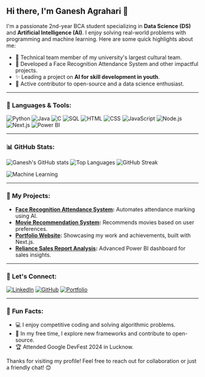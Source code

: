 ## Hi there, I'm **Ganesh Agrahari** 👋

I'm a passionate 2nd-year BCA student specializing in **Data Science (DS)** and **Artificial Intelligence (AI)**. I enjoy solving real-world problems with programming and machine learning. Here are some quick highlights about me:

- 🚀 Technical team member of my university's largest cultural team.
- 🌟 Developed a Face Recognition Attendance System and other impactful projects.
- ✨ Leading a project on **AI for skill development in youth**.
- 📌 Active contributor to open-source and a data science enthusiast.

---

### 🔧 **Languages & Tools:**

![Python](https://img.shields.io/badge/Python-3670A0?style=for-the-badge&logo=python&logoColor=ffdd54)
![Java](https://img.shields.io/badge/Java-ED8B00?style=for-the-badge&logo=java&logoColor=white)
![C](https://img.shields.io/badge/C-00599C?style=for-the-badge&logo=c&logoColor=white)
![SQL](https://img.shields.io/badge/SQL-316192?style=for-the-badge&logo=sqlite&logoColor=white)
![HTML](https://img.shields.io/badge/HTML5-E34F26?style=for-the-badge&logo=html5&logoColor=white)
![CSS](https://img.shields.io/badge/CSS3-1572B6?style=for-the-badge&logo=css3&logoColor=white)
![JavaScript](https://img.shields.io/badge/JavaScript-F7DF1E?style=for-the-badge&logo=javascript&logoColor=black)
![Node.js](https://img.shields.io/badge/Node.js-339933?style=for-the-badge&logo=nodedotjs&logoColor=white)
![Next.js](https://img.shields.io/badge/Next.js-000000?style=for-the-badge&logo=nextdotjs&logoColor=white)
![Power BI](https://img.shields.io/badge/Power%20BI-F2C811?style=for-the-badge&logo=powerbi&logoColor=black)

---

### 📊 **GitHub Stats:**

![Ganesh's GitHub stats](https://github-readme-stats.vercel.app/api?username=ganeshagrahari&show_icons=true&theme=radical)
![Top Languages](https://github-readme-stats.vercel.app/api/top-langs/?username=ganeshagrahari&layout=compact&theme=radical)
![GitHub Streak](https://github-readme-streak-stats.herokuapp.com/?user=ganeshagrahari&theme=radical)

![Machine Learning](https://img.shields.io/badge/Machine%20Learning-brightgreen?style=for-the-badge&logo=machine-learning&logoColor=white)

---

### 🚀 **My Projects:**

- **[Face Recognition Attendance System](https://github.com/ganeshagrahari/Face-Recognition-Attendance-System):** Automates attendance marking using AI.
- **[Movie Recommendation System](https://github.com/ganeshagrahari/Movie-Recommendation-System):** Recommends movies based on user preferences.
- **[Portfolio Website](https://github.com/ganeshagrahari/My-Portfolio):** Showcasing my work and achievements, built with Next.js.
- **[Reliance Sales Report Analysis](https://github.com/ganeshagrahari/Reliance-Sales-Report-PowerBi):** Advanced Power BI dashboard for sales insights.

---

### 💬 **Let's Connect:**

[![LinkedIn](https://img.shields.io/badge/LinkedIn-0A66C2?style=for-the-badge&logo=linkedin&logoColor=white)](https://www.linkedin.com/in/ganesh-agrahari-727746263/)
[![GitHub](https://img.shields.io/badge/GitHub-171515?style=for-the-badge&logo=github&logoColor=white)](https://github.com/ganeshagrahari)
[![Portfolio](https://img.shields.io/badge/Portfolio-000000?style=for-the-badge&logo=vercel&logoColor=white)](https://ganesh-portfolio-site.vercel.app/)

---

### 🌟 **Fun Facts:**

- 💻 I enjoy competitive coding and solving algorithmic problems.
- 🎨 In my free time, I explore new frameworks and contribute to open-source.
- 🏆 Attended Google DevFest 2024 in Lucknow.

Thanks for visiting my profile! Feel free to reach out for collaboration or just a friendly chat! 😊
